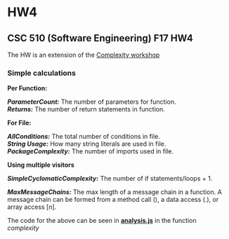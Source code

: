 # HW4
## CSC 510 (Software Engineering) F17 HW4

The HW is an extension of the [Complexity workshop](https://github.com/CSC-510/Complexity)

### Simple calculations

**Per Function:**

***ParameterCount:*** The number of parameters for function.  
***Returns:*** The number of return statements in function.  

**For File:**  

***AllConditions:*** The total number of conditions in file.  
***String Usage:*** How many string literals are used in file.  
***PackageComplexity:*** The number of imports used in file.  

**Using multiple visitors**

***SimpleCyclomaticComplexity:*** The number of if statements/loops + 1.  

***MaxMessageChains:*** The max length of a message chain in a function. A message chain can be formed from a method call (), a data access (.), or array access [n].  

The code for the above can be seen in [**analysis.js**](https://github.ncsu.edu/nkumar8/HW4/blob/master/analysis.js) in the function *complexity*
